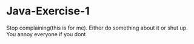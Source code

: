 # Java-Exercise-1
Stop complaining(this is for me). Either do something about it or shut up. You annoy everyone if you dont
